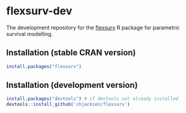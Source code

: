 flexsurv-dev
============

The development repository for the [flexsurv](http://cran.r-project.org/package=flexsurv) R package for parametric survival modelling.


## Installation (stable CRAN version)
```r
install.packages("flexsurv")
```

## Installation (development version)

```r
install.packages("devtools") # if devtools not already installed
devtools::install_github('chjackson/flexsurv')
```

